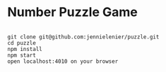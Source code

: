 # Number Puzzle Game

```

git clone git@github.com:jennielenier/puzzle.git
cd puzzle
npm install
npm start
open localhost:4010 on your browser

```